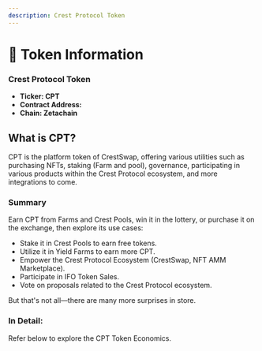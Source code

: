 ```yaml
---
description: Crest Protocol Token
---
```


# 💎 Token Information

### Crest Protocol Token

* **Ticker: CPT**
* **Contract Address:**&#x20;
* **Chain: Zetachain**&#x20;



## What is CPT?

CPT is the platform token of CrestSwap, offering various utilities such as purchasing NFTs, staking (Farm and pool), governance, participating in various products within the Crest Protocol ecosystem, and more integrations to come.

### Summary

Earn CPT from Farms and Crest Pools, win it in the lottery, or purchase it on the exchange, then explore its use cases:

* Stake it in Crest Pools to earn free tokens.
* Utilize it in Yield Farms to earn more CPT.
* Empower the Crest Protocol Ecosystem (CrestSwap, NFT AMM Marketplace).
* Participate in IFO Token Sales.
* Vote on proposals related to the Crest Protocol ecosystem.

But that's not all—there are many more surprises in store.

### In Detail:

&#x20;Refer below to explore the CPT Token Economics.

